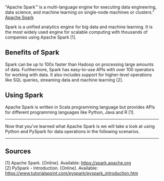 "Apache Spark™ is a multi-language engine for executing data engineering, data science, and machine learning on single-node machines or clusters." [Apache Spark](https://spark.apache.org)

Spark is a unified analytics engine for big data and machine learning. It is the most widely used engine for scalable computing with thousands of companies using Apache Spark [1].

## Benefits of Spark

Spark can be up to 100x faster than Hadoop on processing large amounts of data. Furthermore, Spark has easy-to-use APIs with over 100 operators for working with data. It also includes support for higher-level operations like SQL queries, streaming data and machine learning [2].

## Using Spark

Apache Spark is written in Scala programming language but provides APIs for different programming languages like Python, Java and R [1].

---
Now that you've learned what Apache Spark is we will take a look at using Python and PySpark for data operations in the following scenarios.

---

## Sources

[1] Apache Spark. [Online]. Available: https://spark.apache.org \
[2] PySpark - Introduction. [Online]. Available: https://www.tutorialspoint.com/pyspark/pyspark_introduction.htm 